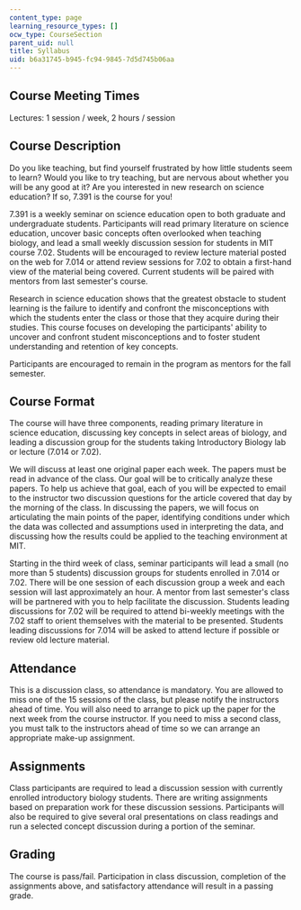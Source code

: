 ```yaml
---
content_type: page
learning_resource_types: []
ocw_type: CourseSection
parent_uid: null
title: Syllabus
uid: b6a31745-b945-fc94-9845-7d5d745b06aa
---
```


Course Meeting Times
--------------------

Lectures: 1 session / week, 2 hours / session

Course Description
------------------

Do you like teaching, but find yourself frustrated by how little students seem to learn? Would you like to try teaching, but are nervous about whether you will be any good at it? Are you interested in new research on science education? If so, 7.391 is the course for you!

7.391 is a weekly seminar on science education open to both graduate and undergraduate students. Participants will read primary literature on science education, uncover basic concepts often overlooked when teaching biology, and lead a small weekly discussion session for students in MIT course 7.02. Students will be encouraged to review lecture material posted on the web for 7.014 or attend review sessions for 7.02 to obtain a first-hand view of the material being covered. Current students will be paired with mentors from last semester's course.

Research in science education shows that the greatest obstacle to student learning is the failure to identify and confront the misconceptions with which the students enter the class or those that they acquire during their studies. This course focuses on developing the participants' ability to uncover and confront student misconceptions and to foster student understanding and retention of key concepts.

Participants are encouraged to remain in the program as mentors for the fall semester.

Course Format
-------------

The course will have three components, reading primary literature in science education, discussing key concepts in select areas of biology, and leading a discussion group for the students taking Introductory Biology lab or lecture (7.014 or 7.02).

We will discuss at least one original paper each week. The papers must be read in advance of the class. Our goal will be to critically analyze these papers. To help us achieve that goal, each of you will be expected to email to the instructor two discussion questions for the article covered that day by the morning of the class. In discussing the papers, we will focus on articulating the main points of the paper, identifying conditions under which the data was collected and assumptions used in interpreting the data, and discussing how the results could be applied to the teaching environment at MIT.

Starting in the third week of class, seminar participants will lead a small (no more than 5 students) discussion groups for students enrolled in 7.014 or 7.02. There will be one session of each discussion group a week and each session will last approximately an hour. A mentor from last semester's class will be partnered with you to help facilitate the discussion. Students leading discussions for 7.02 will be required to attend bi-weekly meetings with the 7.02 staff to orient themselves with the material to be presented. Students leading discussions for 7.014 will be asked to attend lecture if possible or review old lecture material.

Attendance
----------

This is a discussion class, so attendance is mandatory. You are allowed to miss one of the 15 sessions of the class, but please notify the instructors ahead of time. You will also need to arrange to pick up the paper for the next week from the course instructor. If you need to miss a second class, you must talk to the instructors ahead of time so we can arrange an appropriate make-up assignment.

Assignments
-----------

Class participants are required to lead a discussion session with currently enrolled introductory biology students. There are writing assignments based on preparation work for these discussion sessions. Participants will also be required to give several oral presentations on class readings and run a selected concept discussion during a portion of the seminar.

Grading
-------

The course is pass/fail. Participation in class discussion, completion of the assignments above, and satisfactory attendance will result in a passing grade.